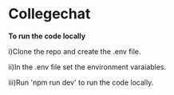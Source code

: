 # Collegechat

**To run the code locally**

i)Clone the repo and create the .env file.

ii)In the .env file set the environment varaiables.

iii)Run 'npm run dev' to run the code locally.
